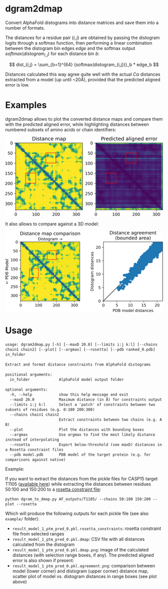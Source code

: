 # dgram2dmap

Convert AlphaFold distograms into distance matrices and save them into a number of formats.

The distances for a residue pair $(i, j)$ are obtained by passing the distogram logits through a softmax function, then performing a linear combination between the distogram bin edges $edge$ and the softmax output $softmax(distogram_{i,j})$ for each distance bin $b$:

 $$ dist_{i,j} = \sum_{b=1}^{64} {softmax(distogram_{i,j})}_b * edge_b $$

Distances calculated this way agree quite well with the actual $C\alpha$ distances extracted from a model (up until ~20Å), provided that the predicted aligned error is low.

# Examples

dgram2dmap allows to plot the converted distance maps and compare them with the predicted aligned error, while highlighting distances between numbered subsets of amino acids or chain identifiers:

![distance map and PAE](example/result_model_1_ptm_pred_0.pkl.dmap.png)

It also allows to compare against a 3D model:

![agreement with 3D model](example/result_model_1_ptm_pred_0.pkl.agreement.png)


# Usage 

```
usage: dgram2dmap.py [-h] [--maxD 20.0] [--limits i:j k:l] [--chains chain1 chain2] [--plot] [--argmax] [--rosetta] [--pdb ranked_0.pdb] in_folder

Extract and format distance constraints from AlphaFold distograms

positional arguments:
  in_folder             AlphaFold model output folder

optional arguments:
  -h, --help            show this help message and exit
  --maxD 20.0           Maximum distance (in Å) for constraints output
  --limits i:j k:l      Select a 'patch' of constraints between two subsets of residues (e.g. 0:100 200:300)
  --chains chain1 chain2
                        Extract constraints between two chains (e.g. A B)
  --plot                Plot the distances with bounding boxes
  --argmax              Use argmax to find the most likely distance instead of interpolating
  --rosetta             Export below-threshold (see maxD) distances in a Rosetta constraint files
  --pdb model.pdb       PDB model of the target protein (e.g. for comparisons against native)
```

Example:

If you want to extract the distances from the pickle files for CASP15 target T1105 ([available here](http://duffman.it.liu.se/casp15/T1105/pickles.tar.gz))
while extracting the distances between residues 50:100 and 150:200 to a [rosetta constraint file](https://www.rosettacommons.org/docs/latest/rosetta_basics/file_types/constraint-file):


```
python dgram_to_dmap.py AF_outputs/T1105/ --chains 50:100 150:200 --plot --rosetta
```

Which will produce the following outputs for each pickle file (see also `example/` folder):

* `result_model_1_ptm_pred_0.pkl.rosetta_constraints`: rosetta constraint file from selected ranges
* `result_model_1_ptm_pred_0.pkl.dmap`: CSV file with all distances calculated from the distogram
* `result_model_1_ptm_pred_0.pkl.dmap.png`: image of the calculated distances (with selection range boxes, if any). The predicted aligned error is also shown if present:
* `result_model_1_ptm_pred_0.pkl.agreement.png`: comparison between model (lower corner) and distogram (upper corner) distance map, scatter plot of model vs. distogram distances in range boxes (see plot above)

